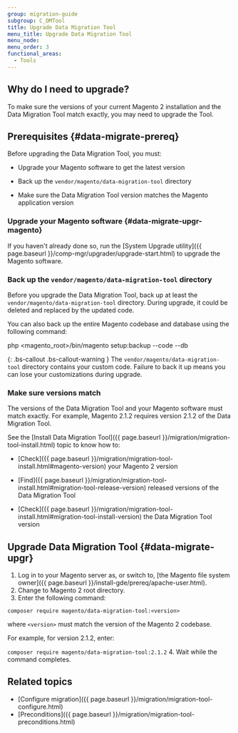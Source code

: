 ```yaml
---
group: migration-guide
subgroup: C_DMTool
title: Upgrade Data Migration Tool
menu_title: Upgrade Data Migration Tool
menu_node:
menu_order: 3
functional_areas:
  - Tools
---
```


## Why do I need to upgrade?

To make sure the versions of your current Magento 2 installation and the Data Migration Tool match exactly, you may need to upgrade the Tool.

## Prerequisites {#data-migrate-prereq}

Before upgrading the Data Migration Tool, you must:

* Upgrade your Magento software to get the latest version

* Back up the `vendor/magento/data-migration-tool` directory

* Make sure the Data Migration Tool version matches the Magento application version

### Upgrade your Magento software {#data-migrate-upgr-magento}

If you haven't already done so, run the [System Upgrade utility]({{ page.baseurl }}/comp-mgr/upgrader/upgrade-start.html) to upgrade the Magento software.

### Back up the `vendor/magento/data-migration-tool` directory

Before you upgrade the Data Migration Tool, back up at least the `vendor/magento/data-migration-tool` directory. During upgrade, it could be deleted and replaced by the updated code.

You can also back up the entire Magento codebase and database using the following command:

 php <magento_root>/bin/magento setup:backup --code --db

{: .bs-callout .bs-callout-warning }
The `vendor/magento/data-migration-tool` directory contains your custom code. Failure to back it up means you can lose your customizations during upgrade.

### Make sure versions match

The versions of the Data Migration Tool and your Magento software must match exactly. For example, Magento 2.1.2 requires version 2.1.2 of the Data Migration Tool.

See the [Install Data Migration Tool]({{ page.baseurl }}/migration/migration-tool-install.html) topic to know how to:

* [Check]({{ page.baseurl }}/migration/migration-tool-install.html#magento-version) your Magento 2 version

* [Find]({{ page.baseurl }}/migration/migration-tool-install.html#migration-tool-release-version) released versions of the Data Migration Tool

* [Check]({{ page.baseurl }}/migration/migration-tool-install.html#migration-tool-install-version) the Data Migration Tool version

## Upgrade Data Migration Tool {#data-migrate-upgr}

1. Log in to your Magento server as, or switch to, [the Magento file system owner]({{ page.baseurl }}/install-gde/prereq/apache-user.html).
2. Change to Magento 2 root directory.
3.  Enter the following command:

 `composer require magento/data-migration-tool:<version>`

 where `<version>` must match the version of the Magento 2 codebase.

 For example, for version 2.1.2, enter:

 `composer require magento/data-migration-tool:2.1.2`
4. Wait while the command completes.

## Related topics

* [Configure migration]({{ page.baseurl }}/migration/migration-tool-configure.html)
* [Preconditions]({{ page.baseurl }}/migration/migration-tool-preconditions.html)
